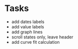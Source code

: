 # Tasks
- add dates labels
- add value labels
- add graph lines
- scroll states only, leave header
- add curve fit calculation
